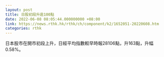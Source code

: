 ```yaml
---
layout: post
title: 日股初段升逾100點
date: 2022-06-08 08:05:44.000000000 +08:00
link: https://news.rthk.hk/rthk/ch/component/k2/1652051-20220608.htm
categories: rthk
---
```


日本股市在開市初段上升，日經平均指數較早時報28106點，升163點，升幅0.58%。
